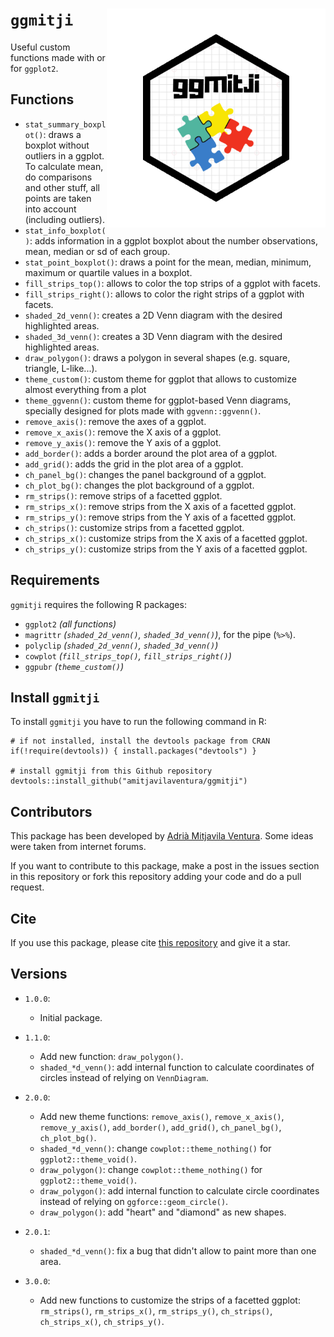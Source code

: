 # `ggmitji` <img src="logo.png" align="right" alt="" width="350" />

Useful custom functions made with or for `ggplot2`.

## Functions

* `stat_summary_boxplot()`: draws a boxplot without outliers in a ggplot. To calculate mean, do comparisons and other stuff, all points are taken into account (including outliers). 
* `stat_info_boxplot()`: adds information in a ggplot boxplot about the number observations, mean, median or sd of each group.
* `stat_point_boxplot()`: draws a point for the mean, median, minimum, maximum or quartile values in a boxplot.
* `fill_strips_top()`: allows to color the top strips of a ggplot with facets.
* `fill_strips_right()`: allows to color the right strips of a ggplot with facets.
* `shaded_2d_venn()`: creates a 2D Venn diagram with the desired highlighted areas.
* `shaded_3d_venn()`: creates a 3D Venn diagram with the desired highlighted areas.
* `draw_polygon()`: draws a polygon in several shapes (e.g. square, triangle, L-like...).
* `theme_custom()`: custom theme for ggplot that allows to customize almost everything from a plot
* `theme_ggvenn()`: custom theme for ggplot-based Venn diagrams, specially designed for plots made with `ggvenn::ggvenn()`. 
* `remove_axis()`: remove the axes of a ggplot.
* `remove_x_axis()`: remove the X axis of a ggplot.
* `remove_y_axis()`: remove the Y axis of a ggplot.
* `add_border()`: adds a border around the plot area of a ggplot.
* `add_grid()`: adds the grid in the plot area of a ggplot.
* `ch_panel_bg()`: changes the panel background of a ggplot.
* `ch_plot_bg()`: changes the plot background of a ggplot.
* `rm_strips()`: remove strips of a facetted ggplot.
* `rm_strips_x()`: remove strips from the X axis of a facetted ggplot.
* `rm_strips_y()`: remove strips from the Y axis of a facetted ggplot.
* `ch_strips()`: customize strips from a facetted ggplot.
* `ch_strips_x()`: customize strips from the X axis of a facetted ggplot.
* `ch_strips_y()`: customize strips from the Y axis of a facetted ggplot.

## Requirements

`ggmitji` requires the following R packages:

- `ggplot2` *(all functions)*
- `magrittr` *(`shaded_2d_venn()`, `shaded_3d_venn()`)*, for the pipe (`%>%`).
- `polyclip` *(`shaded_2d_venn()`, `shaded_3d_venn()`)*
- `cowplot` *(`fill_strips_top()`, `fill_strips_right()`)*
- `ggpubr` *(`theme_custom()`)*

## Install `ggmitji` 

To install `ggmitji` you have to run the following command in R:

```
# if not installed, install the devtools package from CRAN 
if(!require(devtools)) { install.packages("devtools") }

# install ggmitji from this Github repository 
devtools::install_github("amitjavilaventura/ggmitji")
```

## Contributors

This package has been developed by [Adrià Mitjavila Ventura](https://amitjavilaventura.github.io). Some ideas were taken from internet forums.

If you want to contribute to this package, make a post in the issues section in this repository or fork this repository adding your code and do a pull request.

## Cite

If you use this package, please cite [this repository](https://github.com/amitjavilaventura/ggmitji) and give it a star.

## Versions

* `1.0.0`:
  + Initial package. 

* `1.1.0`:
  + Add new function: `draw_polygon()`. 
  + `shaded_*d_venn()`: add internal function to calculate coordinates of circles instead of relying on `VennDiagram`.

* `2.0.0`:
  + Add new theme functions: `remove_axis()`, `remove_x_axis()`, `remove_y_axis()`, `add_border()`, `add_grid()`, `ch_panel_bg()`, `ch_plot_bg()`. 
  + `shaded_*d_venn()`: change `cowplot::theme_nothing()` for `ggplot2::theme_void()`.
  + `draw_polygon()`: change `cowplot::theme_nothing()` for `ggplot2::theme_void()`.
  + `draw_polygon()`: add internal function to calculate circle coordinates instead of relying on `ggforce::geom_circle()`.
  + `draw_polygon()`: add "heart" and "diamond" as new shapes.
  
* `2.0.1`:
  + `shaded_*d_venn()`: fix a bug that didn't allow to paint more than one area.

* `3.0.0`:
  + Add new functions to customize the strips of a facetted ggplot: `rm_strips()`, `rm_strips_x()`, `rm_strips_y()`, `ch_strips()`, `ch_strips_x()`, `ch_strips_y()`.

